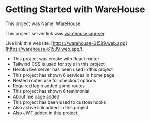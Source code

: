 # Getting Started with WareHouse

This project was Name: [WareHouse](https://warehouse-61589.web.app/).

This project server link was [warehouse-api-ser](https://warehouse-api-ser.herokuapp.com/).


Live link this website:  [https://warehouse-61589.web.app](https://warehouse-61589.web.app/).

- This project was create with React router
- Tailwind CSS is used for style in this project
- Heroku live server has been used in this project
- This project has shown 6 services in home page
- Nested routes use for checkout options
- Required login added some routes
- This project has shown 6 testimonial
- About me page added
- This project has been used to custom hooks
- Also active link added in this project
- Also JWT added in this project
